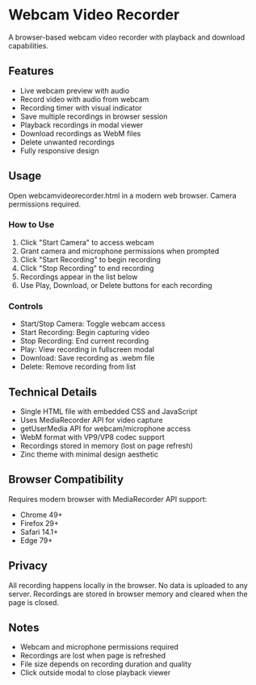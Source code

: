 # Webcam Video Recorder

A browser-based webcam video recorder with playback and download capabilities.

## Features

- Live webcam preview with audio
- Record video with audio from webcam
- Recording timer with visual indicator
- Save multiple recordings in browser session
- Playback recordings in modal viewer
- Download recordings as WebM files
- Delete unwanted recordings
- Fully responsive design

## Usage

Open webcamvideorecorder.html in a modern web browser. Camera permissions required.

### How to Use

1. Click "Start Camera" to access webcam
2. Grant camera and microphone permissions when prompted
3. Click "Start Recording" to begin recording
4. Click "Stop Recording" to end recording
5. Recordings appear in the list below
6. Use Play, Download, or Delete buttons for each recording

### Controls

- Start/Stop Camera: Toggle webcam access
- Start Recording: Begin capturing video
- Stop Recording: End current recording
- Play: View recording in fullscreen modal
- Download: Save recording as .webm file
- Delete: Remove recording from list

## Technical Details

- Single HTML file with embedded CSS and JavaScript
- Uses MediaRecorder API for video capture
- getUserMedia API for webcam/microphone access
- WebM format with VP9/VP8 codec support
- Recordings stored in memory (lost on page refresh)
- Zinc theme with minimal design aesthetic

## Browser Compatibility

Requires modern browser with MediaRecorder API support:
- Chrome 49+
- Firefox 29+
- Safari 14.1+
- Edge 79+

## Privacy

All recording happens locally in the browser. No data is uploaded to any server.
Recordings are stored in browser memory and cleared when the page is closed.

## Notes

- Webcam and microphone permissions required
- Recordings are lost when page is refreshed
- File size depends on recording duration and quality
- Click outside modal to close playback viewer

